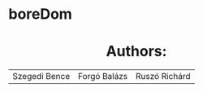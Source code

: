 # boreDom

<div align="center">
<h1>Authors:</h1>
<table>
  <tr>
    <td>Szegedi Bence</td>
    <td>Forgó Balázs</td>
    <td>Ruszó Richárd</td>
  </tr>
</table>
<br>
<blockquote class="imgur-embed-pub" lang="en" data-id="xh8SjZj" data-context="false" ><a href="//imgur.com/xh8SjZj"></a></blockquote><script async src="//s.imgur.com/min/embed.js" charset="utf-8"></script>
</div>
